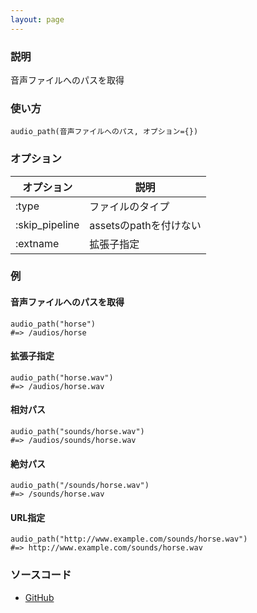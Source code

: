 ```yaml
---
layout: page
---
```


### 説明

音声ファイルへのパスを取得

### 使い方

    audio_path(音声ファイルへのパス, オプション={})

### オプション

| オプション     | 説明                   |
| -------------- | ---------------------- |
| :type          | ファイルのタイプ       |
| :skip_pipeline | assetsのpathを付けない |
| :extname       | 拡張子指定             |

### 例

#### 音声ファイルへのパスを取得

    audio_path("horse")
    #=> /audios/horse

#### 拡張子指定

    audio_path("horse.wav")
    #=> /audios/horse.wav

#### 相対パス

    audio_path("sounds/horse.wav")
    #=> /audios/sounds/horse.wav

#### 絶対パス

    audio_path("/sounds/horse.wav")
    #=> /sounds/horse.wav

#### URL指定

    audio_path("http://www.example.com/sounds/horse.wav")
    #=> http://www.example.com/sounds/horse.wav

### ソースコード

- [GitHub](https://github.com/rails/rails/blob/984c3ef2775781d47efa9f541ce570daa2434a80/actionview/lib/action_view/helpers/asset_url_helper.rb#L441)
